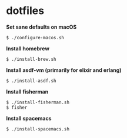 # dotfiles

**Set sane defaults on macOS**

```
$ ./configure-macos.sh
```

**Install homebrew**

```
$ ./install-brew.sh
```

**Install asdf-vm (primarily for elixir and erlang)**

```
$ ./install-asdf.sh
```

**Install fisherman**

```
$ ./install-fisherman.sh
$ fisher
```

**Install spacemacs**

```
$ ./install-spacemacs.sh
```
